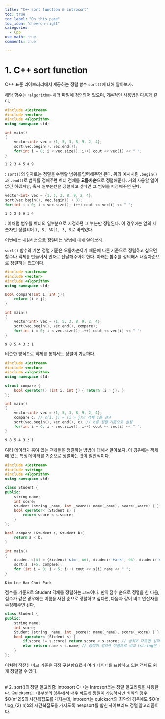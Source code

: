 ```yaml
---
title: "C++ sort function & introsort"
toc: true
toc_label: "On this page"
toc_icon: "chevron-right"
categories:
  - Cpp
use_math: true
comments: true

---
```


# 1. C++ sort function
C++ 표준 라이브러리에서 제공하는 정렬 함수 `sort()`에 대해 알아보자.

해당 함수는 `<algorithm>` 헤더 파일에 정의되어 있으며, 기본적인 사용법은 다음과 같다.
```cpp
#include <iostream>
#include <vector>
#include <algorithm>
using namespace std;

int main()
{
    vector<int> vec = {1, 5, 3, 8, 9, 2, 4};
    sort(vec.begin(), vec.end());
    for(int i = 0; i < vec.size(); i++) cout << vec[i] << " ";
}
```
```
1 2 3 4 5 8 9
```
: `sort()`의 인자로는 정렬을 수행할 범위를 입력해주면 된다. 위의 예시처럼 `.begin()`과 `.end()`로 범위를 정해주면 벡터 전체를 **오름차순**으로 정렬해준다. 거의 사용할 일이 없긴 하겠지만, 혹시 일부분만을 정렬하고 싶다면 그 범위를 지정해주면 된다.
```cpp
vector<int> vec = {1, 5, 3, 8, 9, 2, 4};
sort(vec.begin(), vec.begin() + 3);
for(int i = 0; i < vec.size(); i++) cout << vec[i] << " ";
```
```
1 3 5 8 9 2 4
```
: 이처럼 범위를 벡터의 일부분으로 지정하면 그 부분만 정렬된다. 이 경우에는 앞의 세 숫자만 정렬되어 `1, 5, 3`이 `1, 3, 5`로 바뀌었다.

이번에는 내림차순으로 정렬하는 방법에 대해 알아보자.

`sort()` 함수의 기본 정렬 기준은 오름차순이기 때문에 다른 기준으로 정렬하고 싶으면 함수나 객체를 만들어서 인자로 전달해주어야 한다. 아래는 함수를 정의해서 내림차순으로 정렬하는 코드이다.
```cpp
#include <iostream>
#include <vector>
#include <algorithm>
using namespace std;

bool compare(int i, int j){
    return (i > j);
}

int main()
{
    vector<int> vec = {1, 5, 3, 8, 9, 2, 4};
    sort(vec.begin(), vec.end(), compare);
    for(int i = 0; i < vec.size(); i++) cout << vec[i] << " ";
}
```
```
9 8 5 4 3 2 1
```

비슷한 방식으로 객체를 통해서도 정렬이 가능하다.
```cpp
#include <iostream>
#include <vector>
#include <algorithm>
using namespace std;

struct compare {
    bool operator() (int i, int j) { return (i > j); }
};

int main()
{
    vector<int> vec = {1, 5, 3, 8, 9, 2, 4};
    compare c; // c(i, j) = (i > j)인 객체 c를 선언
    sort(vec.begin(), vec.end(), c); // c를 정렬 기준으로 설정
    for(int i = 0; i < vec.size(); i++) cout << vec[i] << " ";
}
```
```
9 8 5 4 3 2 1
```

여러 데이터가 묶여 있는 객체들을 정렬하는 방법에 대해서 알아보자. 이 경우에는 객체에 있는 특정 데이터를 기준으로 정렬하는 것이 일반적이다.
```cpp
#include <iostream>
#include <string>
#include <algorithm>
using namespace std;

class Student {
public:
    string name;
    int score;
    Student (string _name, int _score): name(_name), score(_score) { }
    bool operator< (Student s) {
        return score < s.score;
    }
};

bool compare (Student a, Student b){
    return a < b;
}

int main()
{
    Student s[5] = {Student("Kim", 80), Student("Park", 93), Student("Choi", 90), Student("Lee", 85), Student("Han", 90)};
    sort(s, s+5, compare);
    for (int i = 0; i < 5; i++) cout << s[i].name << " ";
}
```
```
Kim Lee Han Choi Park
```
점수를 기준으로 Student 객체를 정렬하는 코드이다. 만약 점수 순으로 정렬을 한 다음, 점수가 같은 경우에는 이름을 사전 순으로 정렬하고 싶다면, 다음과 같이 비교 연산자를 수정해주면 된다.
```cpp
class Student {
public:
    string name;
    int score;
    Student (string _name, int _score): name(_name), score(_score) { }
    bool operator< (Student s) {
        if(score != s.score) return score < s.score; // 성적이 다르면 성적으로 비교
        else return name < s.name; // 성적이 같으면 이름으로 비교 (string은 부등호로 사전 순 비교가 가능하다)
    }
};
```
이처럼 적절한 비교 기준을 직접 구현함으로써 여러 데이터를 포함하고 있는 객체도 쉽게 정렬할 수 있다.


<br/>
# 2. sort()의 정렬 알고리즘: Introsort
C++는 Introsort라는 정렬 알고리즘을 사용한다. Quicksort는 대부분의 경우에서 매우 빠르게 정렬이 가능하지만 최악의 경우 $O(n^2)$의 시간복잡도를 가지는데, introsort는 quicksort의 최악의 경우에도 $O(n \log_{2} n)$의 시간복잡도를 가지도록 heapsort를 합친 하이브리드 정렬 알고리즘이다.















